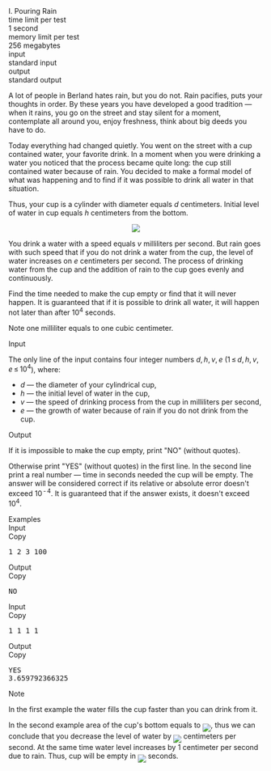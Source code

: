 <div class="header"><div class="title">I. Pouring Rain</div><div class="time-limit"><div class="property-title">time limit per test</div>1 second</div><div class="memory-limit"><div class="property-title">memory limit per test</div>256 megabytes</div><div class="input-file"><div class="property-title">input</div>standard input</div><div class="output-file"><div class="property-title">output</div>standard output</div></div><div><p>A lot of people in Berland hates rain, but you do not. Rain pacifies, puts your thoughts in order. By these years you have developed a good tradition — when it rains, you go on the street and stay silent for a moment, contemplate all around you, enjoy freshness, think about big deeds you have to do. </p><p>Today everything had changed quietly. You went on the street with a cup contained water, your favorite drink. In a moment when you were drinking a water you noticed that the process became quite long: the cup still contained water because of rain. You decided to make a formal model of what was happening and to find if it was possible to drink all water in that situation. </p><p>Thus, your cup is a cylinder with diameter equals <span class="tex-span"><i>d</i></span> centimeters. Initial level of water in cup equals <span class="tex-span"><i>h</i></span> centimeters from the bottom. </p><center> <img class="tex-graphics" src="https://espresso.codeforces.com/d6f306bd87bae2412cdd49fa218e24faf2dc13c7.png" style="max-width: 100.0%;max-height: 100.0%;"> </center><p>You drink a water with a speed equals <span class="tex-span"><i>v</i></span> milliliters per second. But rain goes with such speed that if you do not drink a water from the cup, the level of water increases on <span class="tex-span"><i>e</i></span> centimeters per second. The process of drinking water from the cup and the addition of rain to the cup goes evenly and continuously. </p><p>Find the time needed to make the cup empty or find that it will never happen. It is guaranteed that if it is possible to drink all water, it will happen not later than after <span class="tex-span">10<sup class="upper-index">4</sup></span> seconds.</p><p>Note one milliliter equals to one cubic centimeter.</p></div><div class="input-specification"><div class="section-title">Input</div><p>The only line of the input contains four integer numbers <span class="tex-span"><i>d</i>, <i>h</i>, <i>v</i>, <i>e</i></span> (<span class="tex-span">1 ≤ <i>d</i>, <i>h</i>, <i>v</i>, <i>e</i> ≤ 10<sup class="upper-index">4</sup></span>), where:</p><ul> <li> <span class="tex-span"><i>d</i></span> — the diameter of your cylindrical cup, </li><li> <span class="tex-span"><i>h</i></span> — the initial level of water in the cup, </li><li> <span class="tex-span"><i>v</i></span> — the speed of drinking process from the cup in milliliters per second, </li><li> <span class="tex-span"><i>e</i></span> — the growth of water because of rain if you do not drink from the cup. </li></ul></div><div class="output-specification"><div class="section-title">Output</div><p>If it is impossible to make the cup empty, print "<span class="tex-font-style-tt">NO</span>" (without quotes).</p><p>Otherwise print "<span class="tex-font-style-tt">YES</span>" (without quotes) in the first line. In the second line print a real number — time in seconds needed the cup will be empty. The answer will be considered correct if its relative or absolute error doesn't exceed <span class="tex-span">10<sup class="upper-index"> - 4</sup></span>. It is guaranteed that if the answer exists, it doesn't exceed <span class="tex-span">10<sup class="upper-index">4</sup></span>.</p></div><div class="sample-tests"><div class="section-title">Examples</div><div class="sample-test"><div class="input"><div class="title">Input<div title="Copy" data-clipboard-target="#id0030300134210707685" id="id009215972704349339" class="input-output-copier">Copy</div></div><pre id="id0030300134210707685">1 2 3 100<br></pre></div><div class="output"><div class="title">Output<div title="Copy" data-clipboard-target="#id0011011369961226514" id="id009195027622838168" class="input-output-copier">Copy</div></div><pre id="id0011011369961226514">NO<br></pre></div><div class="input"><div class="title">Input<div title="Copy" data-clipboard-target="#id0046491564012494824" id="id002758295013329565" class="input-output-copier">Copy</div></div><pre id="id0046491564012494824">1 1 1 1<br></pre></div><div class="output"><div class="title">Output<div title="Copy" data-clipboard-target="#id008544535135046352" id="id00012081427489464502" class="input-output-copier">Copy</div></div><pre id="id008544535135046352">YES<br>3.659792366325<br></pre></div></div></div><div class="note"><div class="section-title">Note</div><p>In the first example the water fills the cup faster than you can drink from it.</p><p>In the second example area of the cup's bottom equals to <img class="tex-formula" src="https://espresso.codeforces.com/419dc74dcd7bc392019c9fe748fe1fdb08ab521a.png" style="max-width: 100.0%;max-height: 100.0%;" align="middle">, thus we can conclude that you decrease the level of water by <img class="tex-formula" src="https://espresso.codeforces.com/e8edb237e1f805fe83c2f47e48d3a9d03f2ee304.png" style="max-width: 100.0%;max-height: 100.0%;" align="middle"> centimeters per second. At the same time water level increases by <span class="tex-span">1</span> centimeter per second due to rain. Thus, cup will be empty in <img class="tex-formula" src="https://espresso.codeforces.com/9dae615d7e2c5c7c03cb478848fb06aba1a8942e.png" style="max-width: 100.0%;max-height: 100.0%;" align="middle"> seconds.</p></div>